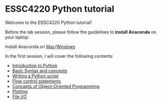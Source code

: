 # ESSC4220 Python tutorial

Welcome to the ESSC4220 Python tutorial!

Before the lab session, please follow the guidelines to **install Anaconda** on your laptop:

Install Anaconda on [Mac](./pre_lab_installation_guide_mac.md)/[Windows](./pre_lab_installation_guide_Windows.md) 

In the first session, I will cover the following contents:
- [Introduction to Python](./Part0_Introduction.md)
- [Basic Syntax and concepts](./Part1_Basic_Syntax.ipynb)
- [Writing a Python script](./Part2_Writing_Script.ipynb)
- [Flow control statements](./Part3_Flow_Control.ipynb)
- [Concepts of Object-Oriented Programming](./Part4_OOP.ipynb)
- [Plotting](./Part5_plotting.ipynb)
- [File I/O](./Part6_file_io.ipynb)

